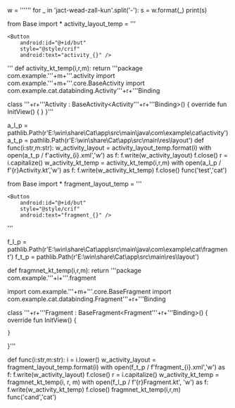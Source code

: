 

w = '''<style name="{}">
<item name="android:layout_weight">1</item>
<item name="android:orientation">vertical</item>
<item name="android:layout_width">wrap_content</item>
<item name="android:layout_height">wrap_content</item>
</style>'''
for _ in 'jact-wead-zall-kun'.split('-'):
s = w.format(_)
print(s)

from Base import *
activity_layout_temp = '''<?xml version="1.0" encoding="utf-8"?>
<LinearLayout xmlns:android="http://schemas.android.com/apk/res/android"
style="@style/flai">

    <Button
        android:id="@+id/but"
        style="@style/crif"
        android:text="activity_{}" />
</LinearLayout>'''
def activity_kt_temp(i,r,m):
return '''package com.example.'''+m+'''.activity
import com.example.'''+m+'''.core.BaseActivity
import com.example.cat.databinding.Activity'''+r+'''Binding

class '''+r+'''Activity : BaseActivity<Activity'''+r+'''Binding>() {
override fun InitView() {
}
}'''

a_l_p = pathlib.Path(r'E:\win\share\Cat\app\src\main\java\com\example\cat\activity')
a_t_p = pathlib.Path(r'E:\win\share\Cat\app\src\main\res\layout')
def func(i:str,m:str):
w_activity_layout = activity_layout_temp.format(i)
with open(a_t_p / f'activity_{i}.xml','w') as f:
f.write(w_activity_layout)
f.close()
r = i.capitalize()
w_activity_kt_temp = activity_kt_temp(i,r,m)
with open(a_l_p / f'{r}Activity.kt','w') as f:
f.write(w_activity_kt_temp)
f.close()
func('test','cat')

[//]: # ()
from Base import *
fragment_layout_temp = '''<?xml version="1.0" encoding="utf-8"?>
<LinearLayout xmlns:android="http://schemas.android.com/apk/res/android"
style="@style/flai">

    <Button
        android:id="@+id/but"
        style="@style/crif"
        android:text="fragment_{}" />
</LinearLayout>'''

f_l_p = pathlib.Path(r'E:\win\share\Cat\app\src\main\java\com\example\cat\fragment')
f_t_p = pathlib.Path(r'E:\win\share\Cat\app\src\main\res\layout')


def fragmnet_kt_temp(i,r,m):
return '''package com.example.'''+i+'''.fragment

import com.example.'''+m+'''.core.BaseFragment
import com.example.cat.databinding.Fragment'''+r+'''Binding

class '''+r+'''Fragment : BaseFragment<Fragment'''+r+'''Binding>() {
override fun InitView() {

    }
}'''

[//]: # ()
def func(i:str,m:str):
i = i.lower()
w_activity_layout = fragment_layout_temp.format(i)
with open(f_t_p / f'fragment_{i}.xml','w') as f:
f.write(w_activity_layout)
f.close()
r = i.capitalize()
w_activity_kt_temp = fragmnet_kt_temp(i, r, m)
with open(f_l_p / f'{r}Fragment.kt', 'w') as f:
f.write(w_activity_kt_temp)
f.close()
fragmnet_kt_temp(i,r,m)
func('cand','cat')